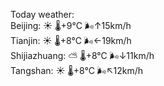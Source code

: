 Today weather:  
Beijing: ☀️ 🌡️+9°C 🌬️↑15km/h  
Tianjin: ☀️ 🌡️+8°C 🌬️←19km/h  
Shijiazhuang: ⛅️  🌡️+8°C 🌬️↓11km/h  
Tangshan: ☀️ 🌡️+8°C 🌬️↖12km/h  
